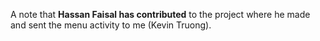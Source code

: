 A note that **Hassan Faisal has contributed** to the project where he made and sent the menu activity to me (Kevin Truong).
